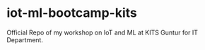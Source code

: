 # iot-ml-bootcamp-kits
Official Repo of my workshop on IoT and ML at KITS Guntur for IT Department.
